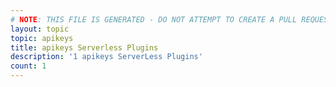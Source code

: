 ```yaml
---
# NOTE: THIS FILE IS GENERATED - DO NOT ATTEMPT TO CREATE A PULL REQUEST TO UPDATE THE DATA. 
layout: topic
topic: apikeys
title: apikeys Serverless Plugins
description: '1 apikeys ServerLess Plugins'
count: 1
---
```

